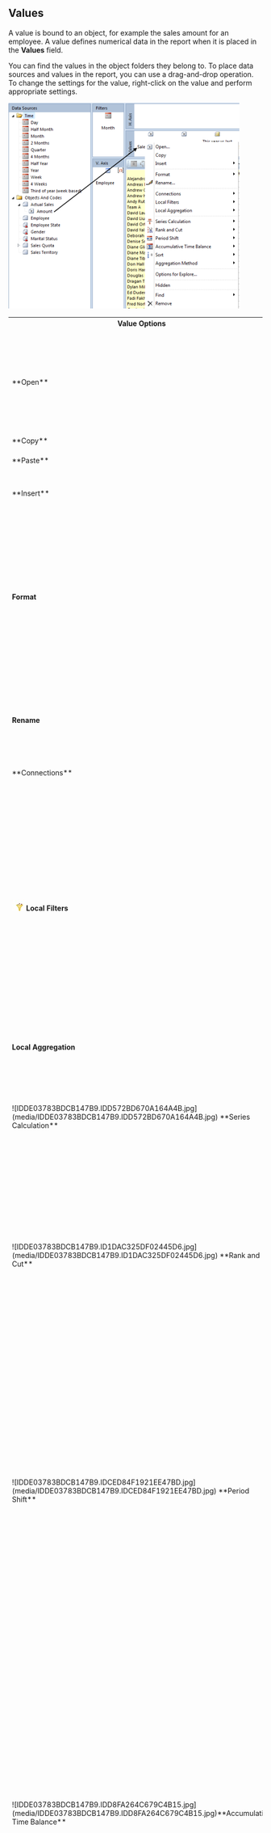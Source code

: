 ## Values

A value is bound to an object, for example the sales amount for an employee. A value defines numerical data in the report when it is placed in the **Values** field.

You can find the values in the object folders they belong to. To place data sources and values in the report, you can use a drag-and-drop operation. To change the settings for the value, right-click on the value and perform appropriate settings.

![IDDE03783BDCB147B9.ID0C0ECD20B7B94C1D.png](media/IDDE03783BDCB147B9.ID0C0ECD20B7B94C1D.png)

<table style="WIDTH: 100%">

<tbody>

<tr>

<th>Value Options</th>

<th>Description</th>

</tr>

<tr>

<td>**Open**</td>

<td>Open the value properties. In the **General** tab you can set the name, number format for the values. The **Connections** tab contains a list over the valueb s connections to objects.</td>

</tr>

<tr>

<td>**Copy**</td>

<td>Copy a value</td>

</tr>

<tr>

<td>**Paste**</td>

<td>Paste the copied value into the values field.</td>

</tr>

<tr>

<td>**Insert**</td>

<td>Insert Formula, Function, or If condition into to values field.</td>

</tr>

<tr>

<td>

**Format**

</td>

<td>

Customize number and chart.

*   **Number s**<span style="FONT-WEIGHT: normal">et the number format on the value.
*   **Chart** <span style="FONT-WEIGHT: normal">s<span style="FONT-WEIGHT: normal">et the valueb s appearance in charts. You can set the appearance, value axis, lines and points for chart.

</td>

</tr>

<tr>

<td>

**Rename**

</td>

<td>

Rename the value. This will also affect the column name in the report if the value is shown as a column.

</td>

</tr>

<tr>

<td>**Connections**</td>

<td>Set which objects in the report the value relates to.</td>

</tr>

<tr>

<td>

![IDDE03783BDCB147B9.ID83D2DB038AA44C15.jpg](media/IDDE03783BDCB147B9.ID83D2DB038AA44C15.jpg)**Local Filters**

</td>

<td>

Set filter direct on the value for the data sources which is placed in Filters field. Local filters in value will overrule the filter in the report.

*   **None** <span style="FONT-WEIGHT: normal">n<span style="FONT-WEIGHT: normal">one members selected.
*   ****Selection** <span style="FONT-WEIGHT: normal">manual selected members.**
*   ****Criteria** <span style="FONT-WEIGHT: normal">members from search result by given criteria.**
*   **[Saved data Filter**](../../../developers/defining-the-application-model/data-filters.md) <span style="FONT-WEIGHT: normal">insert predefined data filter as filter

</td>

</tr>

<tr>

<td>

**Local Aggregation**

</td>

<td>

Aggregate the value based on selected object.

</td>

</tr>

<tr>

<td>![IDDE03783BDCB147B9.IDD572BD670A164A4B.jpg](media/IDDE03783BDCB147B9.IDD572BD670A164A4B.jpg)  **Series Calculation**</td>

<td>Calculate the value based on the object or code in horizontal axis or vertical axis. A Series Calculation can for example be a sum, average, median, max, min and so on.</td>

</tr>

<tr>

<td>![IDDE03783BDCB147B9.ID1DAC325DF02445D6.jpg](media/IDDE03783BDCB147B9.ID1DAC325DF02445D6.jpg)  **Rank and Cut**</td>

<td>

Sort and cut data in table on the value you are trying to rank. Example the function is useful when you want to show only the bottom 10 or bottom 10 results in a table. This function is only available when no objects are placed in horizontal axis and there is only one object placed in vertical axis.

</td>

</tr>

<tr>

<td>![IDDE03783BDCB147B9.IDCED84F1921EE47BD.jpg](media/IDDE03783BDCB147B9.IDCED84F1921EE47BD.jpg)  **Period Shift**</td>

<td>

Shift time period on the value according to Time Reference. This function makes it easy to compare values in different time period.

To add Period Shift on a value, the time will shift back or forward in time.

<span style="FONT-WEIGHT: bold; FONT-STYLE: italic">Name set the name for the value  
<span style="FONT-WEIGHT: bold; FONT-STYLE: italic">Shift set the number of time period which shall move back or forward according to time reference in the filter.  
<span style="FONT-WEIGHT: bold; FONT-STYLE: italic">Type set the type of time period.

![IDDE03783BDCB147B9.ID38C90A6265D54EE8.png](media/IDDE03783BDCB147B9.ID38C90A6265D54EE8.png)

</td>

</tr>

<tr>

<td>![IDDE03783BDCB147B9.IDD8FA264C679C4B15.jpg](media/IDDE03783BDCB147B9.IDD8FA264C679C4B15.jpg)**Accumulative Time Balance**</td>

<td>

Contains functionality to accrue a value backwards or forwards in time. For example this function can be used to calculate remaining budget on a given time for a project period.

To add Accumulative Time Balance, right-click the value and select Accumulative Time Balance.

<span style="FONT-WEIGHT: bold; FONT-STYLE: italic">Reference period is set the time limit for the aggregation.  
<span style="FONT-WEIGHT: bold; FONT-STYLE: italic">Accumulate to set the operator < b less thanb  or <= b less than or equal tob .  
<span style="FONT-WEIGHT: bold; FONT-STYLE: italic">Lower boundary set the start time for the aggregation.  

<span style="FONT-WEIGHT: bold; FONT-STYLE: italic">![IDDE03783BDCB147B9.IDF8AF460E88944440.png](media/IDDE03783BDCB147B9.IDF8AF460E88944440.png)

</td>

</tr>

<tr>

<td>![IDDE03783BDCB147B9.ID52E1688722784365.jpg](media/IDDE03783BDCB147B9.ID52E1688722784365.jpg)  **Sort**</td>

<td>Sort the data in the table on the value you are trying to sort. This function is only available in when only one object is place in vertical axis or horizontal axis.</td>

</tr>

<tr>

<td>**Aggregation Method**</td>

<td>Set the aggregation method like sum, average, max, min, standard deviation, count and median for the value.</td>

</tr>

<tr>

<td>**Option for Explore**</td>

<td>Set the default target to explore.</td>

</tr>

<tr>

<td>**Hidden**</td>

<td>Hide the value in the report. For example you can hide a value used in a formula from beeing visible in the report. This function is only available when there is more than one values in the values field.</td>

</tr>

<tr>

<td>**Find**</td>

<td>Show a list over values in the values field.</td>

</tr>

<tr>

<td>**Remove**</td>

<td>Remove the value from the report.</td>

</tr>

</tbody>

</table>

In this article

* * *

*   [Naming Series Calculations](#naming-series-calculations)

* * *

## Naming Series Calculations

You can customize the name of a series calculation. You need only to change the name for the series calculation on one of the values in the report. Every value referencing to same data source, will inherit the customized name. Right-click the value and point to **Series Calculation** and then click available data source, to customize name on the series calculation. In the **Properties** tab and in the **Name** field, enter the new name.

![IDCED4C579FE4541BC.ID89C623FDD08445D1.png](media/IDCED4C579FE4541BC.ID89C623FDD08445D1.png)

To inherit the name from the aggregated data source, in the **Format** tab and in the <span style="FONT-WEIGHT: normal">Inherit Name field, click **Add after**.

![IDCED4C579FE4541BC.IDF1F44B09C95A47D4.png](media/IDCED4C579FE4541BC.IDF1F44B09C95A47D4.png)

**Tip:** Always customize the first value in the Value field. It is easier to remember which value that controls the customized name on series calculation.  

